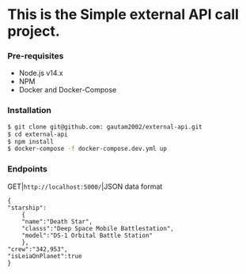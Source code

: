 # This is the Simple external API call project.

### Pre-requisites

- Node.js v14.x
- NPM
- Docker and Docker-Compose

### Installation

```bash
$ git clone git@github.com: gautam2002/external-api.git
$ cd external-api
$ npm install
$ docker-compose -f docker-compose.dev.yml up
```

### Endpoints

GET|`http://localhost:5000/`|JSON data format

```
{
"starship":
    {
    "name":"Death Star",
    "classs":"Deep Space Mobile Battlestation",
    "model":"DS-1 Orbital Battle Station"
    },
"crew":"342,953",
"isLeiaOnPlanet":true
}
```
